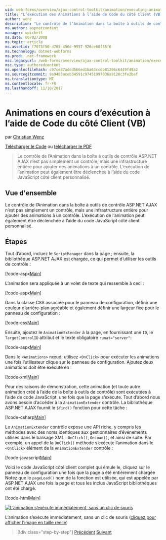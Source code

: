 ```yaml
---
uid: web-forms/overview/ajax-control-toolkit/animation/executing-animations-using-client-side-code-vb
title: "L’exécution des Animations à l’aide de Code du côté Client (VB) | Documents Microsoft"
author: wenz
description: "Le contrôle de l’Animation dans la boîte à outils de contrôle ASP.NET AJAX n’est pas simplement un contrôle, mais une infrastructure entière pour ajouter des animations à un contrôle. L’exécution de l’animation en cours..."
ms.author: aspnetcontent
manager: wpickett
ms.date: 06/02/2008
ms.topic: article
ms.assetid: f7073f50-d765-456d-9957-926ce60f35f6
ms.technology: dotnet-webforms
ms.prod: .net-framework
msc.legacyurl: /web-forms/overview/ajax-control-toolkit/animation/executing-animations-using-client-side-code-vb
msc.type: authoredcontent
ms.openlocfilehash: c97ce87addd566ed1ba63ccdb81206c6449f49a2
ms.sourcegitcommit: 9a9483aceb34591c97451997036a9120c3fe2baf
ms.translationtype: MT
ms.contentlocale: fr-FR
ms.lasthandoff: 11/10/2017
---
```

<a name="executing-animations-using-client-side-code-vb"></a>Animations en cours d’exécution à l’aide de Code du côté Client (VB)
====================
par [Christian Wenz](https://github.com/wenz)

[Télécharger le Code](http://download.microsoft.com/download/f/9/a/f9a26acd-8df4-4484-8a18-199e4598f411/Animation10.vb.zip) ou [télécharger le PDF](http://download.microsoft.com/download/6/7/1/6718d452-ff89-4d3f-a90e-c74ec2d636a3/animation10VB.pdf)

> Le contrôle de l’Animation dans la boîte à outils de contrôle ASP.NET AJAX n’est pas simplement un contrôle, mais une infrastructure entière pour ajouter des animations à un contrôle. L’exécution de l’animation peut également être déclenchée à l’aide du code JavaScript côté client personnalisé.


## <a name="overview"></a>Vue d'ensemble

Le contrôle de l’Animation dans la boîte à outils de contrôle ASP.NET AJAX n’est pas simplement un contrôle, mais une infrastructure entière pour ajouter des animations à un contrôle. L’exécution de l’animation peut également être déclenchée à l’aide du code JavaScript côté client personnalisé.

## <a name="steps"></a>Étapes

Tout d’abord, incluez le `ScriptManager` dans la page ; ensuite, la bibliothèque ASP.NET AJAX est chargée, ce qui permet d’utiliser les outils de contrôle :

[!code-aspx[Main](executing-animations-using-client-side-code-vb/samples/sample1.aspx)]

L’animation sera appliquée à un volet de texte qui ressemble à ceci :

[!code-aspx[Main](executing-animations-using-client-side-code-vb/samples/sample2.aspx)]

Dans la classe CSS associée pour le panneau de configuration, définir une couleur d’arrière-plan agréable et également définir une largeur fixe pour le panneau de configuration :

[!code-css[Main](executing-animations-using-client-side-code-vb/samples/sample3.css)]

Ensuite, ajoutez le `AnimationExtender` à la page, en fournissant une `ID`, le `TargetControlID` attribut et le texte obligatoire `runat="server"`:

[!code-aspx[Main](executing-animations-using-client-side-code-vb/samples/sample4.aspx)]

Dans le `<Animations>` nœud, utilisez `<OnClick>` pour exécuter les animations une fois l’utilisateur clique sur le panneau de configuration. Ajoutez deux animations doit être exécuté en :

[!code-xml[Main](executing-animations-using-client-side-code-vb/samples/sample5.xml)]

Pour des raisons de démonstration, cette animation (et toute autre animation créé à l’aide de la boîte à outils de contrôle) sont exécutées à l’aide de code JavaScript, une fois que la page s’exécute. Tout d’abord nous avons besoin d’accéder à la `AnimationExtender` contrôle. La bibliothèque ASP.NET AJAX fournit le `$find()` fonction pour cette tâche :

[!code-csharp[Main](executing-animations-using-client-side-code-vb/samples/sample6.cs)]

Le `AnimationExtender` contrôle expose une API riche, y compris les méthodes avec des noms identiques aux gestionnaires d’événements utilisés dans le balisage XML : `OnClick()`, `OnLoad()`, et ainsi de suite. Par exemple, un appel de la `OnClick()` méthode s’exécute l’animation dans le `<OnClick>` élément de la `AnimationExtender` contrôle :

[!code-javascript[Main](executing-animations-using-client-side-code-vb/samples/sample7.js)]

Voici le code JavaScript côté client complet qui émule le, cliquez sur le panneau de configuration une fois que la page a été entièrement chargée Notez que le `pageLoad()` nom de la fonction est utilisée, qui est appelée par ASP.NET AJAX une fois la page et tous les inclus JavaScript bibliothèques ont été chargé.

[!code-html[Main](executing-animations-using-client-side-code-vb/samples/sample8.html)]


[![L’animation s’exécute immédiatement, sans un clic de souris](executing-animations-using-client-side-code-vb/_static/image2.png)](executing-animations-using-client-side-code-vb/_static/image1.png)

L’animation s’exécute immédiatement, sans un clic de souris ([cliquez pour afficher l’image en taille réelle](executing-animations-using-client-side-code-vb/_static/image3.png))

>[!div class="step-by-step"]
[Précédent](modifying-animations-from-the-server-side-vb.md)
[Suivant](changing-an-animation-using-client-side-code-vb.md)
